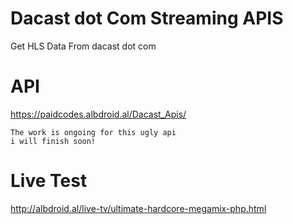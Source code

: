 # Dacast dot Com Streaming APIS
Get HLS Data From dacast dot com

# API
https://paidcodes.albdroid.al/Dacast_Apis/

    The work is ongoing for this ugly api
    i will finish soon!

# Live Test
http://albdroid.al/live-tv/ultimate-hardcore-megamix-php.html
